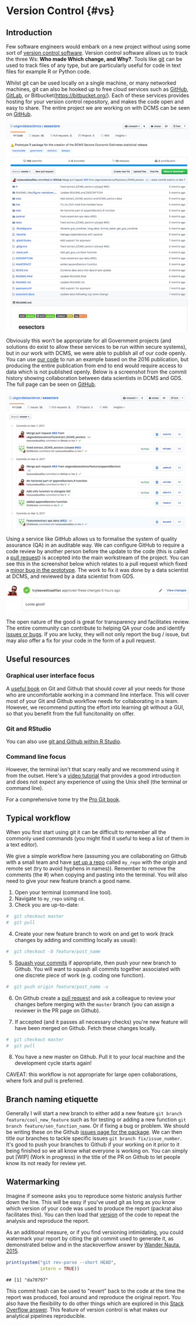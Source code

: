 # Version Control {#vs}

## Introduction

Few software engineers would embark on a new project without using some sort of [version control software](https://en.wikipedia.org/wiki/Version_control). Version control software allows us to track the three Ws: **Who made Which change, and Why?**. Tools like [git](https://git-scm.com/) can be used to track files of any type, but are particularly useful for code in text files for example R or Python code.

Whilst git can be used locally on a single machine, or many networked machines, git can also be hooked up to free cloud services such as [GitHub](https://github.com/), [GitLab](https://about.gitlab.com/), or Bitbucket(https://bitbucket.org/). Each of these services provides hosting for your version control repository, and makes the code open and easy to share. The entire project we are working on with DCMS can be seen on [GitHub](https://github.com/ukgovdatascience/eesectors).

<a href="https://github.com/ukgovdatascience/eesectors" target="_blank"><img src="images/eesectors_project.png" style="display: block; margin: auto;" /></a>

Obviously this won’t be appropriate for all Government projects (and solutions do exist to allow these services to be run within secure systems), but in our work with DCMS, we were able to publish all of our code openly. You can use [our code](https://github.com/ukgovdatascience/eesectors) to run an example based on the 2016 publication, but producing the entire publication from end to end would require access to data which is not published openly. Below is a screenshot from the commit history showing collaboration between data scientists in DCMS and GDS. The full page can be seen on [GitHub](https://github.com/ukgovdatascience/eesectors/commits/master).  

<a href="https://github.com/ukgovdatascience/eesectors/commits/master" target="_blank"><img src="images/commit_history.png" style="display: block; margin: auto;" /></a>

Using a service like GitHub allows us to formalise the system of quality assurance (QA) in an auditable way. We can configure GitHub to require a code review by another person before the update to the code (this is called a [pull request](https://help.github.com/articles/about-pull-requests/)) is accepted into the main workstream of the project. You can see this in the screenshot below which relates to a pull request which fixed a [minor bug in the prototype](https://github.com/ukgovdatascience/eesectors/pull/71). The work to fix it was done by a data scientist at DCMS, and reviewed by a data scientist from GDS.

<a href="https://gdsdata.blog.gov.uk/2017/03/27/reproducible-analytical-pipeline/" target="_blank"><img src="images/looks_good.png" style="display: block; margin: auto;" /></a>

The open nature of the good is great for transparency and facilitates review. The entire community can contribute to helping QA your code and identify [issues or bugs](https://github.com/ukgovdatascience/eesectors/issues). If you are lucky, they will not only report the bug / issue, but may also offer a fix for your code in the form of a pull request.  

## Useful resources

### Graphical user interface focus

A [useful book](http://happygitwithr.com/) on Git and Github that should cover all your needs for those who are uncomfortable working in a command line interface. This will cover most of your Git and Github workflow needs for collaborating in a team. However, we recommend putting the effort into learning git without a GUI, so that you benefit from the full funcitonality on offer.    

### Git and RStudio

You can also use [git and Github within R Studio](http://r-pkgs.had.co.nz/git.html).  

### Command line focus

However, the terminal isn't that scary really and we recommend using it from the outset. Here's a [video tutorial](https://swcarpentry.github.io/git-novice/) that provides a good introduction and does not expect any experience of using the Unix shell (the terminal or command line).  

For a comprehensive tome try the [Pro Git book](https://git-scm.com/book/en/v2).

## Typical workflow

When you first start using git it can be difficult to remember all the commonly used commands (you might find it useful to keep a list of them in a text editor).  

We give a simple workflow here (assuming you are collaborating on Github with a small team and have [set up a repo](https://help.github.com/articles/creating-a-new-repository/) called `my_repo` with the origin and remote set (try to avoid hyphens in names)). Remember to remove the comments (the #) when copying and pasting into the terminal. You will also need to give your new feature branch a good name.    

1. Open your terminal (command line tool).
2. Navigate to `my_repo` using `cd`.
3. Check you are up-to-date:


```r
#  git checkout master
#  git pull
```

4. Create your new feature branch to work on and get to work (track changes by adding and comitting locally as usual):


```r
#  git checkout -b feature/post_name
```

5. [Squash your commits](https://stackoverflow.com/questions/5189560/squash-my-last-x-commits-together-using-git) if appropriate, then push your new branch to Github. You will want to squash all commits together associated with one discrete piece of work (e.g. coding one function).


```r
#  git push origin feature/post_name -u
```

6. On Github create a [pull request](https://help.github.com/articles/about-pull-requests/) and ask a colleague to review your changes before merging with the `master` branch (you can assign a reviewer in the PR page on Github).  

7. If accepted (and it passes all necessary checks) you're new feature will have been merged on Github. Fetch these changes locally.  


```r
#  git checkout master
#  git pull
```

8. You have a new master on Github. Pull it to your local machine and the development cycle starts again!  

CAVEAT: this workflow is not appropriate for large open collaborations, where fork and pull is preferred.  

## Branch naming etiquette

Generally I will start a new branch to either add a new feature `git branch feature/cool_new_feature` such as for testing or adding a new function `git branch feature/sen_function_name`. Or if fixing a bug or problem. We should be writing these on the Github [issues page for the package](https://github.com/ukgovdatascience/rap_companion/issues). We can then title our branches to tackle specific issues `git branch fix/issue_number`.  
It's good to push your branches to Github if your working on it prior to it being finished so we all know what everyone is working on. You can simply put [WIP] (Work in progress) in the title of the PR on Github to let people know its not ready for review yet.

## Watermarking

Imagine if someone asks you to reproduce some historic analysis further down the line. This will be easy if you've used git as long as you know which version of your code was used to produce the report (packrat also facilitates this). You can then load that [version](http://r-pkgs.had.co.nz/description.html#version) of the code to repeat the analysis and reproduce the report.  

As an additional measure, or if you find versioning intimidating, you could watermark your report by citing the git commit used to generate it, as demonstrated below and in the stackoverflow answer by [Wander Nauta, 2015](https://stackoverflow.com/questions/32260956/show-git-version-in-r-code).  


```r
print(system("git rev-parse --short HEAD",
             intern = TRUE))
```

```
## [1] "da70797"
```

This commit hash can be used to "revert" back to the code at the time the report was produced, fool around and reproduce the original report. You also have the flexibility to do other things which are explored in this [Stack Overflow answer](https://stackoverflow.com/questions/4114095/how-to-revert-git-repository-to-a-previous-commit). This feature of version control is what makes our analytical pipelines reproducible.  
